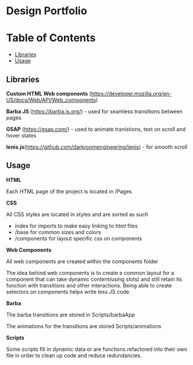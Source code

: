 # Design Portfolio

# Table of Contents 
- [Libraries](#libraries)
- [Usage](#usage)

## Libraries

**Custom HTML Web components** (https://developer.mozilla.org/en-US/docs/Web/API/Web_components)

**Barba JS** (https://barba.js.org/) - used for seamless transitions between pages

**GSAP** (https://gsap.com/) - used to animate tranistions, text on scroll and hover states

**lenis.js**(https://github.com/darkroomengineering/lenis) - for smooth scroll

## Usage

**HTML**

Each HTML page of the project is located in /Pages

**CSS**

All CSS styles are located in styles and are sorted as such
* index for imports to make easy linking to html files
* /base for common sizes and colors
* /components for layout specific css on components

**Web Components**

All web components are created within the components folder

The idea behind web components is to create a common layout for a component that can take dynamic content(using slots) and still retain its function with transitions and other interactions. Being able to create selectors on components helps write less JS code.


**Barba**

The barba transitions are stored in Scripts/barbaApp 

The animations for the transitions are stored Scripts/animations

**Scripts**

Some scripts fill in dynamic data or are functions refactored into their own file in order to clean up code and reduce redundancies.
